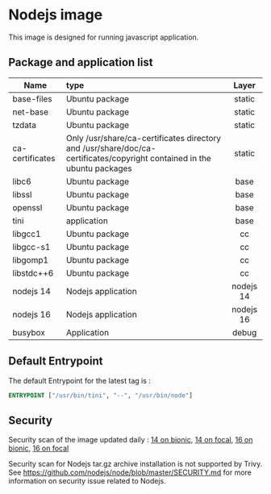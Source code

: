 # Nodejs image

This image is designed for running javascript application.

## Package and application list

| Name            | type                                                         |   Layer   |
| --------------- | :----------------------------------------------------------- | :-------: |
| base-files      | Ubuntu package                                               |  static   |
| net-base        | Ubuntu package                                               |  static   |
| tzdata          | Ubuntu package                                               |  static   |
| ca-certificates | Only /usr/share/ca-certificates directory and /usr/share/doc/ca-certificates/copyright contained in the ubuntu packages |  static   |
| libc6           | Ubuntu package                                               |   base    |
| libssl          | Ubuntu package                                               |   base    |
| openssl         | Ubuntu package                                               |   base    |
| tini            | application                                                  |   base    |
| libgcc1         | Ubuntu package                                               |   cc      |
| libgcc-s1       | Ubuntu package                                               |   cc      |
| libgomp1        | Ubuntu package                                               |   cc      |
| libstdc++6      | Ubuntu package                                               |   cc      |
| nodejs 14       | Nodejs application                                           | nodejs 14 |
| nodejs 16       | Nodejs application                                           | nodejs 16 |
| busybox         | Application                                                  |   debug   |

## Default Entrypoint

The default Entrypoint for the latest tag is :

```dockerfile
ENTRYPOINT ["/usr/bin/tini", "--", "/usr/bin/node"]
```

## Security

Security scan of the image updated daily : [14 on bionic](../../security/table/nodejs_14_bionic), [14 on focal](../../security/table/nodejs_14_focal), [16 on bionic](../../security/table/nodejs_16_bionic), [16 on focal](../../security/table/nodejs_16_focal)

Security scan for Nodejs tar.gz archive installation is not supported by Trivy. See https://github.com/nodejs/node/blob/master/SECURITY.md for more information on security issue related to Nodejs.

